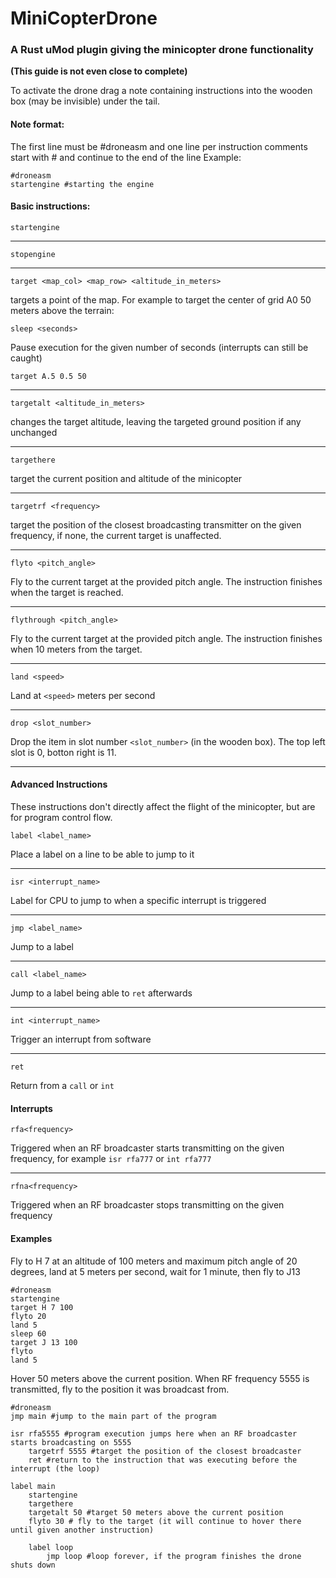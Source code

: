 # MiniCopterDrone
### A Rust uMod plugin giving the minicopter drone functionality
**(This guide is not even close to complete)**

To activate the drone drag a note containing instructions into the wooden box (may be invisible) under the tail.

#### Note format:
The first line must be #droneasm and one line per instruction comments start with # and continue to the end of the line
Example:
```
#droneasm
startengine #starting the engine
```
  
 #### Basic instructions:

`startengine`
___

`stopengine`
___

`target <map_col> <map_row> <altitude_in_meters>`

targets a point of the map. For example to target the center of grid A0 50 meters above the terrain:

`sleep <seconds>`

Pause execution for the given number of seconds (interrupts can still be caught)
   
`target A.5 0.5 50`
___
`targetalt <altitude_in_meters>`

changes the target altitude, leaving the targeted ground position if any unchanged
___    
`targethere`

target the current position and altitude of the minicopter
___
`targetrf <frequency>`

target the position of the closest broadcasting transmitter on the given frequency, if none, the current target is unaffected.
___
`flyto <pitch_angle>`

Fly to the current target at the provided pitch angle. The instruction finishes when the target is reached.
___
`flythrough <pitch_angle>`

Fly to the current target at the provided pitch angle. The instruction finishes when 10 meters from the target.
___
`land <speed>`

Land at `<speed>` meters per second
___
`drop <slot_number>`

Drop the item in slot number `<slot_number>` (in the wooden box). The top left slot is 0, botton right is 11.
___

#### Advanced Instructions
These instructions don't directly affect the flight of the minicopter, but are for program control flow.

`label <label_name>`

Place a label on a line to be able to jump to it
___
`isr <interrupt_name>`

Label for CPU to jump to when a specific interrupt is triggered
___
`jmp <label_name>`

Jump to a label
___
`call <label_name>`

Jump to a label being able to `ret` afterwards
___
`int <interrupt_name>`

Trigger an interrupt from software
___
`ret`

Return from a `call` or `int`

#### Interrupts
`rfa<frequency>`

Triggered when an RF broadcaster starts transmitting on the given frequency, for example `isr rfa777` or `int rfa777`
___
`rfna<frequency>`

Triggered when an RF broadcaster stops transmitting on the given frequency


#### Examples

Fly to H 7 at an altitude of 100 meters and maximum pitch angle of 20 degrees, land at 5 meters per second, wait for 1 minute, then fly to J13

```
#droneasm
startengine
target H 7 100
flyto 20
land 5
sleep 60
target J 13 100
flyto
land 5
```

Hover 50 meters above the current position. When RF frequency 5555 is transmitted, fly to the position it was broadcast from.
```
#droneasm
jmp main #jump to the main part of the program

isr rfa5555 #program execution jumps here when an RF broadcaster starts broadcasting on 5555
    targetrf 5555 #target the position of the closest broadcaster
    ret #return to the instruction that was executing before the interrupt (the loop)
    
label main
    startengine
    targethere
    targetalt 50 #target 50 meters above the current position
    flyto 30 # fly to the target (it will continue to hover there until given another instruction)
    
    label loop
        jmp loop #loop forever, if the program finishes the drone shuts down
```
